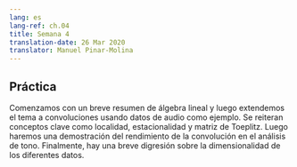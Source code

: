 ```yaml
---
lang: es
lang-ref: ch.04
title: Semana 4
translation-date: 26 Mar 2020
translator: Manuel Pinar-Molina
---
```


<!-- ## Practicum
-->
## Práctica

<!-- We start with a brief review of linear algebra and then extend the topic to convolutions using audio data as an example. Key concepts like locality, stationarity and Toeplitz matrix are reiterated. Then we give a live demo of convolution performance in pitch analysis. Finally, there is a short digression about the dimensionality of different data.
-->
Comenzamos con un breve resumen de álgebra lineal y luego extendemos el tema a convoluciones usando datos de audio como ejemplo. Se reiteran conceptos clave como localidad, estacionalidad y matriz de Toeplitz. Luego haremos una demostración del rendimiento de la convolución en el análisis de tono. Finalmente, hay una breve digresión sobre la dimensionalidad de los diferentes datos.

